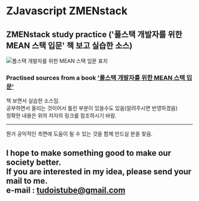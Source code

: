 # ZJavascript ZMENstack  
## ZMENstack study practice ('풀스택 개발자를 위한 MEAN 스택 입문' 책 보고 실습한 소스)  

 ![풀스택 개발자를 위한 MEAN 스택 입문 표지](http://image.yes24.com/momo/TopCate568/MidCate005/56749944.jpg)

### Practised sources from a book ['풀스택 개발자를 위한 MEAN 스택 입문'](http://www.yes24.com/24/goods/20052180 "풀스택 개발자를 위한 MEAN 스택 입문" )  


책 보면서 실습한 소스임.  
공부하면서 올리는 것이어서 틀린 부분이 있을수도 있음(알려주시면 반영하겠음)  
정확한 내용은 위의 저자의 링크를 참조하시기 바람.

---
뭔가 공익적인 측면에 도움이 될 수 있는 것을 함께 만드실 분을 찾음.

I hope to make something good to make our society better.  
If you are interested in my idea, please send your mail to me.  
e-mail : tudoistube@gmail.com
---
